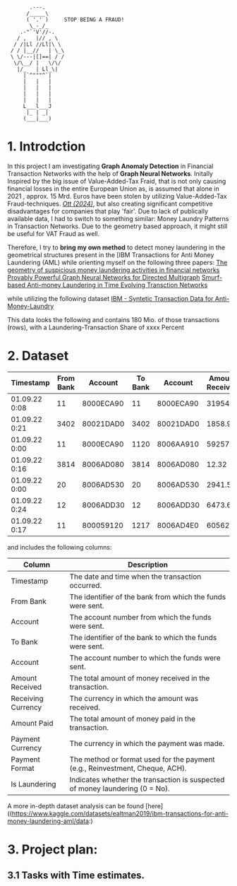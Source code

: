 ```
       .---.
      /_____\
      ( '.' )     STOP BEING A FRAUD!
       \_-_/_
    .-"`'V'//-.
   / ,   |// , \
  / /|Ll //Ll|\ \
 / / |__//   | \_\
 \ \/---|[]==| / /
  \/\__/ |   \/\/
   |/_   | Ll_\|
     |`^"""^`|
     |   |   |
     |   |   |
     |   |   |
     |   |   |
     L___l___J
      |_ | _|
     (___|___)
```





# 1. Introdction
In this project I am investigating **Graph Anomaly Detection** in Financial Transaction Networks with the help of **Graph Neural Networks**.
Initally Inspired by the big issue of Value-Added-Tax Fraid, that is not only causing financial losses in the entire European Union as, is assumed that alone in 2021 , approx. 15 Mrd. Euros have been stolen by utilizing Value-Added-Tax Fraud-techniques. [*Ott (2024)*](https://epub.jku.at/obvulihs/download/pdf/10500928), but also creating significant competitive disadvantages for companies that play 'fair'.
Due to lack of publically available data, I had to switch to something similar: Money Laundry Patterns in Transaction Networks. Due to the geometry based approach, it might still be useful for VAT Fraud as well.


Therefore, I try to **bring my own method** to detect money laundering in the geometrical structures present in the [IBM Transactions for Anti Money Laundering (AML) while orienting myself on the following three papers:
[The geometry of suspicious money laundering activities in financial networks](https://perfilesycapacidades.javeriana.edu.co/en/publications/the-geometry-of-suspicious-money-laundering-activities-in-financi)
[Provably Powerful Graph Neural Networks for Directed Multigraph](https://arxiv.org/pdf/2306.11586)
[Smurf-based Anti-money Laundering in Time Evolving Transction Networks](https://www.researchgate.net/publication/354487674_Smurf-Based_Anti-money_Laundering_in_Time-Evolving_Transaction_Networks)

while utilizing the following dataset [IBM - Syntetic Transaction Data for Anti-Money-Laundry](Dataset](https://www.kaggle.com/datasets/ealtman2019/ibm-transactions-for-anti-money-laundering-aml/data): 
)


This data looks the following and contains 180 Mio. of those transactions (rows), with a Laundering-Transaction Share of xxxx Percent



# 2. Dataset

| Timestamp       | From Bank | Account    | To Bank | Account    | Amount Received | Receiving Currency | Amount Paid | Payment Currency | Payment Format | Is Laundering |
|-----------------|-----------|------------|---------|------------|-----------------|--------------------|-------------|------------------|----------------|---------------|
| 01.09.22 0:08   | 11        | 8000ECA90  | 11      | 8000ECA90  | 3195403         | US Dollar          | 3195403     | US Dollar        | Reinvestment   | 0             |
| 01.09.22 0:21   | 3402      | 80021DAD0  | 3402    | 80021DAD0  | 1858.96         | US Dollar          | 1858.96     | US Dollar        | Reinvestment   | 0             |
| 01.09.22 0:00   | 11        | 8000ECA90  | 1120    | 8006AA910  | 592571          | US Dollar          | 592571      | US Dollar        | Cheque         | 0             |
| 01.09.22 0:16   | 3814      | 8006AD080  | 3814    | 8006AD080  | 12.32           | US Dollar          | 12.32       | US Dollar        | Reinvestment   | 0             |
| 01.09.22 0:00   | 20        | 8006AD530  | 20      | 8006AD530  | 2941.56         | US Dollar          | 2941.56     | US Dollar        | Reinvestment   | 0             |
| 01.09.22 0:24   | 12        | 8006ADD30  | 12      | 8006ADD30  | 6473.62         | US Dollar          | 6473.62     | US Dollar        | Reinvestment   | 0             |
| 01.09.22 0:17   | 11        | 800059120  | 1217    | 8006AD4E0  | 60562           | US Dollar          | 60562       | US Dollar        | ACH            | 0             |



and includes the following columns:


| Column             | Description                                                                 |
|--------------------|-----------------------------------------------------------------------------|
| Timestamp          | The date and time when the transaction occurred.                            |
| From Bank          | The identifier of the bank from which the funds were sent.                  |
| Account            | The account number from which the funds were sent.                          |
| To Bank            | The identifier of the bank to which the funds were sent.                    |
| Account            | The account number to which the funds were sent.                            |
| Amount Received    | The total amount of money received in the transaction.                      |
| Receiving Currency | The currency in which the amount was received.                              |
| Amount Paid        | The total amount of money paid in the transaction.                          |
| Payment Currency   | The currency in which the payment was made.                                 |
| Payment Format     | The method or format used for the payment (e.g., Reinvestment, Cheque, ACH).|
| Is Laundering      | Indicates whether the transaction is suspected of money laundering (0 = No).|


A more in-depth dataset analysis can be found [here]((https://www.kaggle.com/datasets/ealtman2019/ibm-transactions-for-anti-money-laundering-aml/data:)

# 3. Project plan:
## 3.1 Tasks with Time estimates.



